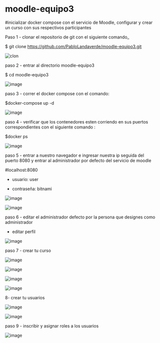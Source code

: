 # moodle-equipo3

#inicializar docker compose con el servicio de Moodle, configurar y crear un curso con sus respectivos participantes


Paso 1 - clonar el repositorio de git con el siguiente comando_

$ git clone https://github.com/PabloLandaverde/moodle-equipo3.git

![clon](https://github.com/PabloLandaverde/moodle-equipo3/assets/115749532/0c67b781-6cf9-4770-be33-b863cba5ac40)


paso 2 - entrar al directorio moodle-equipo3

$ cd moodle-equipo3

![image](https://github.com/PabloLandaverde/moodle-equipo3/assets/115749532/35dcd306-6ef5-438e-909a-ed0be54ff789)


paso 3 - correr el docker compose con el comando:

$docker-compose up -d

![image](https://github.com/PabloLandaverde/moodle-equipo3/assets/115749532/532dbe26-cc3b-45c6-8ee6-978b1996ac06)



paso 4 - verificar que los contenedores esten corriendo en sus puertos correspondientes con el siguiente comando :

$docker ps

![image](https://github.com/PabloLandaverde/moodle-equipo3/assets/115749532/45cd11a2-ba4a-4782-99ae-0720761d5685)

paso 5 - entrar a nuestro navegador e ingresar nuestra ip seguida del puerto 8080 y entrar al administrador por defecto del servicio de moodle

#localhost:8080

- usuario: user

- contraseña: bitnami 

![image](https://github.com/PabloLandaverde/moodle-equipo3/assets/115749532/bb44a658-a30d-478b-8693-936731363ae0)


![image](https://github.com/PabloLandaverde/moodle-equipo3/assets/115749532/513f230f-5f6b-4f3f-8d03-a5475eb59c7a)


paso 6 - editar el administrador defecto por la persona que designes como administrador

- editar perfil 

![image](https://github.com/PabloLandaverde/moodle-equipo3/assets/115749532/a0078f20-b4d9-4eb5-baec-0e01501927e3)

paso 7 - crear tu curso

![image](https://github.com/PabloLandaverde/moodle-equipo3/assets/115749532/abf7016a-08dd-4f45-8dbb-2d782d6e2d8b)


![image](https://github.com/PabloLandaverde/moodle-equipo3/assets/115749532/b54bf8e8-e149-4666-83ab-0e3bcadaade3)


![image](https://github.com/PabloLandaverde/moodle-equipo3/assets/115749532/d26759c1-d64c-4cf2-8136-02ae1d684f0b)


![image](https://github.com/PabloLandaverde/moodle-equipo3/assets/115749532/70763b7f-0614-4f89-87ae-2d509cf36b8a)


8- crear tu usuarios

![image](https://github.com/PabloLandaverde/moodle-equipo3/assets/115749532/cacc505a-cd24-4c8a-82ee-63e66860e936)


![image](https://github.com/PabloLandaverde/moodle-equipo3/assets/115749532/5ef2973d-9421-4fed-92de-898b31ce2b03)


paso 9 - inscribir y asignar roles a los usuarios

![image](https://github.com/PabloLandaverde/moodle-equipo3/assets/115749532/f85ed121-4dcd-4804-a988-24e75656989e)



























